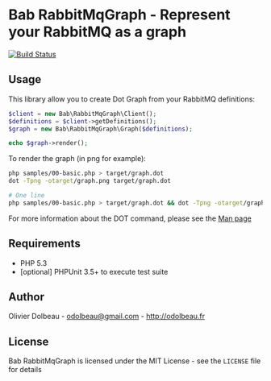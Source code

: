 Bab RabbitMqGraph - Represent your RabbitMQ as a graph
======================================================

[![Build Status](https://travis-ci.org/odolbeau/rabbitmq-graph.png)](https://travis-ci.org/odolbeau/rabbitmq-graph)

Usage
-----

This library allow you to create Dot Graph from your RabbitMQ definitions:

```php
$client = new Bab\RabbitMqGraph\Client();
$definitions = $client->getDefinitions();
$graph = new Bab\RabbitMqGraph\Graph($definitions);

echo $graph->render();
```

To render the graph (in png for example):

```bash
php samples/00-basic.php > target/graph.dot
dot -Tpng -otarget/graph.png target/graph.dot

# One line
php samples/00-basic.php > target/graph.dot && dot -Tpng -otarget/graph.png target/graph.dot && open target/graph.png
```

For more information about the DOT command, please see the
[Man page](http://www.graphviz.org/cgi-bin/man?dot)

Requirements
------------

- PHP 5.3
- [optional] PHPUnit 3.5+ to execute test suite

Author
------

Olivier Dolbeau - <odolbeau@gmail.com> - <http://odolbeau.fr><br />

License
-------

Bab RabbitMqGraph is licensed under the MIT License - see the `LICENSE` file
for details
